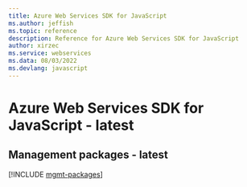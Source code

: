 ```yaml
---
title: Azure Web Services SDK for JavaScript
ms.author: jeffish
ms.topic: reference
description: Reference for Azure Web Services SDK for JavaScript
author: xirzec
ms.service: webservices
ms.data: 08/03/2022
ms.devlang: javascript
---
```

# Azure Web Services SDK for JavaScript - latest

## Management packages - latest
[!INCLUDE [mgmt-packages](web-services-mgmt-index.md)]